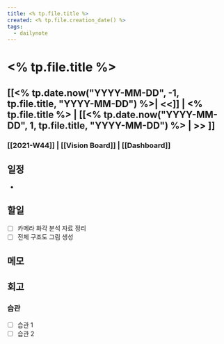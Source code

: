 ```yaml
---
title: <% tp.file.title %>
created: <% tp.file.creation_date() %>
tags:
  - dailynote
---
```

# <% tp.file.title %>
## [[<% tp.date.now("YYYY-MM-DD", -1, tp.file.title, "YYYY-MM-DD") %>| <<]] | <% tp.file.title %> | [[<% tp.date.now("YYYY-MM-DD", 1, tp.file.title, "YYYY-MM-DD") %> | >> ]]
### [[2021-W44]]   | [[Vision Board]] | [[Dashboard]]
## 일정
- 

## 할일
- [ ] 카메라 화각 분석 자료 정리
- [ ] 전체 구조도 그림 생성

## 메모


## 회고
### 습관
- [ ] 습관 1
- [ ] 습관 2
